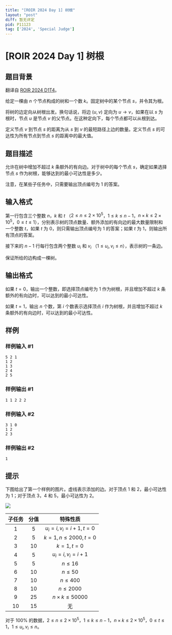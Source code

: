 ```yaml
---
title: "[ROIR 2024 Day 1] 树根"
layout: "post"
diff: 暂无评定
pid: P11123
tag: ['2024', 'Special Judge']
---
```

# [ROIR 2024 Day 1] 树根
## 题目背景

翻译自 [ROIR 2024 D1T4](https://neerc.ifmo.ru/school/archive/2023-2024/ru-olymp-regional-2024-day1.pdf)。

给定一棵由 $n$ 个节点构成的树和一个数 $k$。固定树中的某个节点 $s$，并令其为根。

将树的边定向从树根出发。换句话说，将边 $(u, v)$ 定向为 $u \to v$，如果在以 $s$ 为根时，节点 $u$ 是节点 $v$ 的父节点。在这种定向下，每个节点都可以从根到达。

定义节点 $v$ 到节点 $s$ 的距离为从 $s$ 到 $v$ 的最短路径上边的数量。定义节点 $s$ 的可达性为所有节点到节点 $s$ 的距离中的最大值。
## 题目描述

允许在树中增加不超过 $k$ 条额外的有向边。对于树中的每个节点 $s$，确定如果选择节点 $s$ 作为树根，能够达到的最小可达性是多少。

注意，在某些子任务中，只需要输出顶点编号为 $1$ 的答案。
## 输入格式

第一行包含三个整数 $n$，$k$ 和 $t$ （$2 \leq n \leq 2 \times 10^5$，$1 \leq k \leq n - 1$，$n \times k \leq 2 \times 10^5$，$0 \leq t \leq 1$），分别表示树的顶点数量、额外添加的有向边的最大数量限制和一个整数 $t$，如果 $t$ 为 $0$，则只需输出顶点编号为 $1$ 的答案；如果 $t$ 为 $1$，则输出所有顶点的答案。

接下来的 $n - 1$ 行每行包含两个整数 $u_i$ 和 $v_i$ （$1 \leq u_i, v_i \leq n$），表示树的一条边。

保证所给的边构成一棵树。
## 输出格式

如果 $t = 0$，输出一个整数，即选择顶点编号为 $1$ 作为树根，并且增加不超过 $k$ 条额外的有向边时，可以达到的最小可达性。

如果 $t = 1$，输出 $n$ 个数，第 $i$ 个数表示选择顶点 $i$ 作为树根，并且增加不超过 $k$ 条额外的有向边时，可以达到的最小可达性。
## 样例

### 样例输入 #1
```
5 2 1
1 2
1 3
2 4
2 5
```
### 样例输出 #1
```
1 1 2 2 2
```
### 样例输入 #2
```
3 1 0
1 2
2 3
```
### 样例输出 #2
```
1
```
## 提示

下图给出了第一个样例的图片。虚线表示添加的边。对于顶点 $1$ 和 $2$，最小可达性为 $1$；对于顶点 $3$，$4$ 和 $5$，最小可达性为 $2$。

![](https://cdn.luogu.com.cn/upload/image_hosting/ubpdvqtn.png)

| 子任务 | 分值 | 特殊性质 |
| :----------: | :----------: | :----------: |
| $1$ | $5$ | $u_i=i,v_i=i+1,t=0$ |
| $2$ | $5$ | $k=1,n\le2000,t=0$ |
| $3$ | $10$ | $k=1,t=0$ |
| $4$ | $5$ | $u_i=i,v_i=i+1$ |
| $5$ | $5$ | $n\le16$ |
| $6$ | $10$ | $n\le50$ |
| $7$ | $10$ | $n\le400$ |
| $8$ | $10$ | $n\le2000$ |
| $9$ | $25$ | $n\times k\le50000$ |
| $10$ | $15$ | 无 |

对于 $100\%$ 的数据，$2 \leq n \leq 2 \times 10^5$，$1 \leq k \leq n - 1$，$n \times k \leq 2 \times 10^5$，$0 \leq t \leq 1$，$1 \leq u_i, v_i \leq n$。
